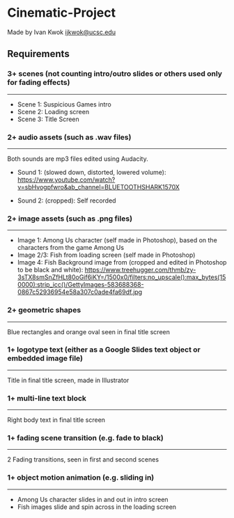 # Cinematic-Project
Made by Ivan Kwok
ijkwok@ucsc.edu

## Requirements

### **3+ scenes (not counting intro/outro slides or others used only for fading effects)**
---
- Scene 1: Suspicious Games intro
- Scene 2: Loading screen
- Scene 3: Title Screen

### **2+ audio assets (such as .wav files)**
---
Both sounds are mp3 files edited using Audacity.
- Sound 1: (slowed down, distorted, lowered volume):
https://www.youtube.com/watch?v=sbHvogpfwro&ab_channel=BLUETOOTHSHARK1570X 

- Sound 2: (cropped): Self recorded

### **2+ image assets (such as .png files)**
---
- Image 1: Among Us character (self made in Photoshop), based on the characters from the game Among Us
- Image 2/3: Fish from loading screen (self made in Photoshop)
- Image 4: Fish Background image from (cropped and edited in Photoshop to be black and white): https://www.treehugger.com/thmb/zy-3sTX8smSnZfHLt80oGif6iKY=/1500x0/filters:no_upscale():max_bytes(150000):strip_icc()/GettyImages-583688368-0867c52936954e58a307c0ade4fa69df.jpg 

### **2+ geometric shapes**
---
Blue rectangles and orange oval seen in final title screen

### **1+ logotype text (either as a Google Slides text object or embedded image file)**
---
Title in final title screen, made in Illustrator

### **1+ multi-line text block**
---
Right body text in final title screen

### **1+ fading scene transition (e.g. fade to black)**
---
2 Fading transitions, seen in first and second scenes

### **1+ object motion animation (e.g. sliding in)**
---
- Among Us character slides in and out in intro screen
- Fish images slide and spin across in the loading screen
